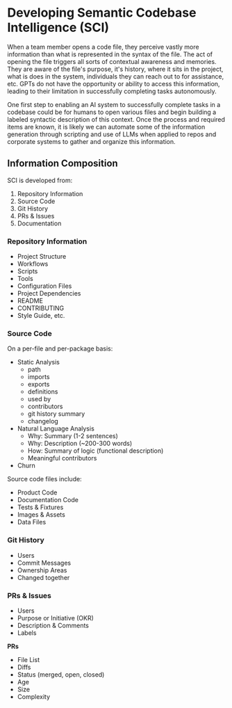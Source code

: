 # Developing Semantic Codebase Intelligence (SCI)

When a team member opens a code file, they perceive vastly more information than what is represented in the syntax of the file. The act of opening the file triggers all sorts of contextual awareness and memories. They are aware of the file's purpose, it's history, where it sits in the project, what is does in the system, individuals they can reach out to for assistance, etc. GPTs do not have the opportunity or ability to access this information, leading to their limitation in successfully completing tasks autonomously.

One first step to enabling an AI system to successfully complete tasks in a codebase could be for humans to open various files and begin building a labeled syntactic description of this context. Once the process and required items are known, it is likely we can automate some of the information generation through scripting and use of LLMs when applied to repos and corporate systems to gather and organize this information.

## Information Composition

SCI is developed from:

1. Repository Information
2. Source Code
3. Git History
4. PRs & Issues
5. Documentation

### Repository Information

- Project Structure
- Workflows
- Scripts
- Tools
- Configuration Files
- Project Dependencies
- README
- CONTRIBUTING
- Style Guide, etc.

### Source Code

On a per-file and per-package basis:

- Static Analysis
  - path
  - imports
  - exports
  - definitions
  - used by
  - contributors
  - git history summary
  - changelog
- Natural Language Analysis
  - Why: Summary (1-2 sentences)
  - Why: Description (~200-300 words)
  - How: Summary of logic (functional description)
  - Meaningful contributors
- Churn

Source code files include:

- Product Code
- Documentation Code
- Tests & Fixtures
- Images & Assets
- Data Files

### Git History

- Users
- Commit Messages
- Ownership Areas
- Changed together

### PRs & Issues

- Users
- Purpose or Initiative (OKR)
- Description & Comments
- Labels

**PRs**

- File List
- Diffs
- Status (merged, open, closed)
- Age
- Size
- Complexity
